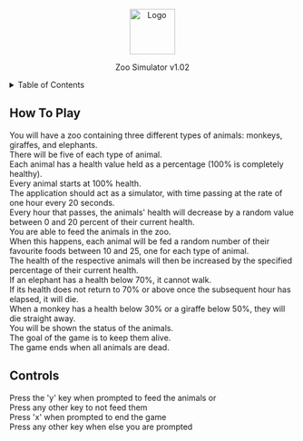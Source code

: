 <div id="top"></div>

<!-- PROJECT LOGO -->
<br />
<div align="center">
  <a href="https://github.com/othneildrew/Best-README-Template">
    <img src="https://dev.azure.com/patrick-hume/_apis/GraphProfile/MemberAvatars/msa.YWViMmIzOWQtNTQyZS03MzljLWI2YjAtYjI5ZDhhMmEwMDMw?size=2&1654814734300" alt="Logo" width="80" height="80">
  </a>
  <p align="center">
    Zoo Simulator v1.02
  </p>
</div>

<!-- TABLE OF CONTENTS -->
<details>
  <summary>Table of Contents</summary>
  <ol>
    <li><a href="#how-to-use">How To Play</a></li>
    <li><a href="#constraints">Controls</a></li>
  </ol>
</details>



<!-- How To Play -->
## How To Play

You will have a zoo containing three different types of animals: monkeys, giraffes, and elephants.  
There will be five of each type of animal.   
Each animal has a health value held as a percentage (100% is completely healthy).   
Every animal starts at 100% health.  
The application should act as a simulator, with time passing at the rate of one hour every 20 seconds.   
Every hour that passes, the animals' health will decrease by a random value between 0 and 20 percent of their current health.  
You are able to feed the animals in the zoo.   
When this happens, each animal will be fed a random number of their favourite foods between 10 and 25, one for each type of animal.   
The health of the respective animals will then be increased by the specified percentage of their current health.  
If an elephant has a health below 70%, it cannot walk.   
If its health does not return to 70% or above once the subsequent hour has elapsed, it will die.   
When a monkey has a health below 30% or a giraffe below 50%, they will die straight away.  
You will be shown the status of the animals.   
The goal of the game is to keep them alive.   
The game ends when all animals are dead.  

<!-- Controls -->
## Controls

Press the 'y' key when prompted to feed the animals or  
Press any other key to not feed them  
Press 'x' when prompted to end the game  
Press any other key when else you are prompted  

